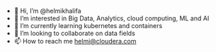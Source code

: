 - 👋 Hi, I’m @helmikhalifa
- 👀 I’m interested in Big Data, Analytics, cloud computing, ML and AI
- 🌱 I’m currently learning kubernetes and containers
- 💞️ I’m looking to collaborate on data fields
- 📫 How to reach me helmi@cloudera.com

<!---
helmikhalifa/helmikhalifa is a ✨ special ✨ repository because its `README.md` (this file) appears on your GitHub profile.
You can click the Preview link to take a look at your changes.
--->
